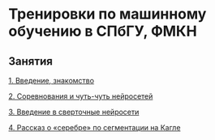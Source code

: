 # Тренировки по машинному обучению в СПбГУ, ФМКН

## Занятия

[1. Введение, знакомство](sem01.md)

[2. Соревнования и чуть-чуть нейросетей](sem02.md)

[3. Введение в сверточные нейросети](sem03.md)

[4. Рассказ о «серебре» по сегментации на Кагле](sem04.md)
